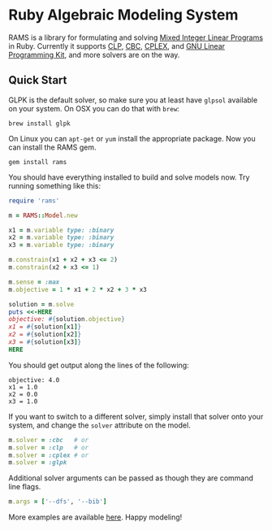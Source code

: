 # Ruby Algebraic Modeling System

RAMS is a library for formulating and solving [Mixed Integer Linear Programs](https://en.wikipedia.org/wiki/Integer_programming) in Ruby. Currently it supports [CLP](https://www.coin-or.org/Clp/), [CBC](https://www.coin-or.org/Cbc/), [CPLEX](https://www-01.ibm.com/software/commerce/optimization/cplex-optimizer/), and [GNU Linear Programming Kit](https://www.gnu.org/software/glpk/), and more solvers are on the way.

## Quick Start

GLPK is the default solver, so make sure you at least have `glpsol` available on your system. On OSX you can do that with `brew`:

```
brew install glpk
```

On Linux you can `apt-get` or `yum` install the appropriate package. Now you can install the RAMS gem.

```
gem install rams
```

You should have everything installed to build and solve models now. Try running something like this:

```ruby
require 'rams'

m = RAMS::Model.new

x1 = m.variable type: :binary
x2 = m.variable type: :binary
x3 = m.variable type: :binary

m.constrain(x1 + x2 + x3 <= 2)
m.constrain(x2 + x3 <= 1)

m.sense = :max
m.objective = 1 * x1 + 2 * x2 + 3 * x3

solution = m.solve
puts <<-HERE
objective: #{solution.objective}
x1 = #{solution[x1]}
x2 = #{solution[x2]}
x3 = #{solution[x3]}
HERE
```

You should get output along the lines of the following:

```
objective: 4.0
x1 = 1.0
x2 = 0.0
x3 = 1.0
```

If you want to switch to a different solver, simply install that solver onto your system, and change the `solver` attribute on the model.

```ruby
m.solver = :cbc   # or
m.solver = :clp   # or
m.solver = :cplex # or
m.solver = :glpk
```

Additional solver arguments can be passed as though they are command line flags.

```ruby
m.args = ['--dfs', '--bib']
```

More examples are available [here](https://github.com/ryanjoneil/rams/tree/master/examples). Happy modeling!
